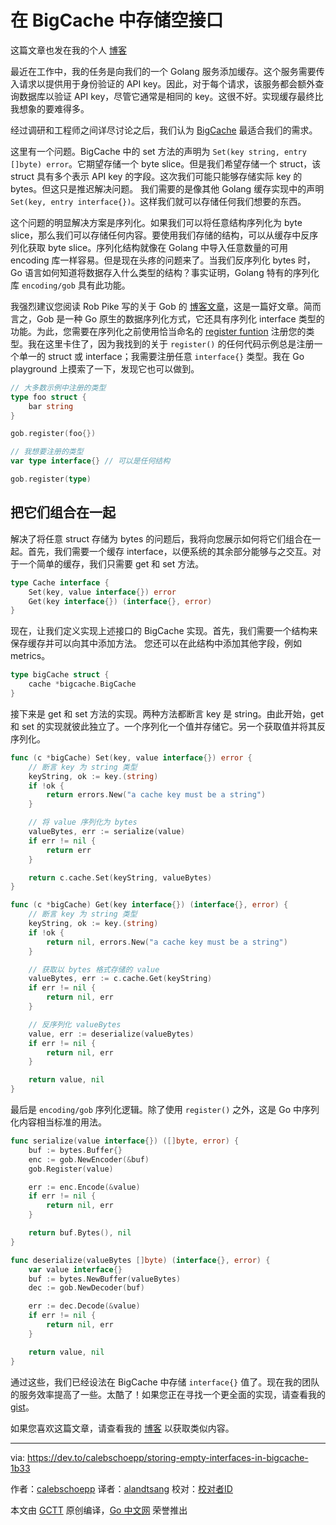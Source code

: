 # 在 BigCache 中存储空接口

这篇文章也发在我的个人 [博客](https://calebschoepp.com/blog)

最近在工作中，我的任务是向我们的一个 Golang 服务添加缓存。这个服务需要传入请求以提供用于身份验证的 API key。因此，对于每个请求，该服务都会额外查询数据库以验证 API key，尽管它通常是相同的 key。这很不好。实现缓存最终比我想象的要难得多。

经过调研和工程师之间详尽讨论之后，我们认为 [BigCache](https://github.com/allegro/bigcache) 最适合我们的需求。

这里有一个问题。BigCache 中的 set 方法的声明为 `Set(key string, entry []byte) error`。它期望存储一个 byte slice。但是我们希望存储一个 struct，该 struct 具有多个表示 API key 的字段。这次我们可能只能够存储实际 key 的 bytes。但这只是推迟解决问题。 我们需要的是像其他 Golang 缓存实现中的声明 `Set(key, entry interface{})`。这样我们就可以存储任何我们想要的东西。

这个问题的明显解决方案是序列化。如果我们可以将任意结构序列化为 byte slice，那么我们可以存储任何内容。要使用我们存储的结构，可以从缓存中反序列化获取 byte slice。序列化结构就像在 Golang 中导入任意数量的可用 encoding 库一样容易。但是现在头疼的问题来了。当我们反序列化 bytes 时，Go 语言如何知道将数据存入什么类型的结构？事实证明，Golang 特有的序列化库 `encoding/gob` 具有此功能。

我强烈建议您阅读 Rob Pike 写的关于 Gob 的 [博客文章](https://blog.golang.org/gob)，这是一篇好文章。简而言之，Gob 是一种 Go 原生的数据序列化方式，它还具有序列化 interface 类型的功能。为此，您需要在序列化之前使用恰当命名的 [register funtion](https://golang.org/pkg/encoding/gob/#Register) 注册您的类型。我在这里卡住了，因为我找到的关于 `register()` 的任何代码示例总是注册一个单一的 struct 或 interface；我需要注册任意 `interface{}` 类型。我在 Go playground 上摸索了一下，发现它也可以做到。

```go
// 大多数示例中注册的类型
type foo struct {
    bar string
}

gob.register(foo{})

// 我想要注册的类型
var type interface{} // 可以是任何结构

gob.register(type)
```

## 把它们组合在一起

解决了将任意 struct 存储为 bytes 的问题后，我将向您展示如何将它们组合在一起。首先，我们需要一个缓存 interface，以便系统的其余部分能够与之交互。对于一个简单的缓存，我们只需要 get 和 set 方法。

```go
type Cache interface {
    Set(key, value interface{}) error
    Get(key interface{}) (interface{}, error)
}
```

现在，让我们定义实现上述接口的 BigCache 实现。首先，我们需要一个结构来保存缓存并可以向其中添加方法。 您还可以在此结构中添加其他字段，例如 metrics。

```go
type bigCache struct {
    cache *bigcache.BigCache
}
```

接下来是 get 和 set 方法的实现。两种方法都断言 key 是 string。由此开始，get 和 set 的实现就彼此独立了。一个序列化一个值并存储它。另一个获取值并将其反序列化。

```go
func (c *bigCache) Set(key, value interface{}) error {
    // 断言 key 为 string 类型
    keyString, ok := key.(string)
    if !ok {
        return errors.New("a cache key must be a string")
    }

    // 将 value 序列化为 bytes
    valueBytes, err := serialize(value)
    if err != nil {
        return err
    }

    return c.cache.Set(keyString, valueBytes)
}

func (c *bigCache) Get(key interface{}) (interface{}, error) {
    // 断言 key 为 string 类型
    keyString, ok := key.(string)
    if !ok {
        return nil, errors.New("a cache key must be a string")
    }

    // 获取以 bytes 格式存储的 value
    valueBytes, err := c.cache.Get(keyString)
    if err != nil {
        return nil, err
    }

    // 反序列化 valueBytes
    value, err := deserialize(valueBytes)
    if err != nil {
        return nil, err
    }

    return value, nil
}
```

最后是 `encoding/gob` 序列化逻辑。除了使用 `register()` 之外，这是 Go 中序列化内容相当标准的用法。

```go
func serialize(value interface{}) ([]byte, error) {
    buf := bytes.Buffer{}
    enc := gob.NewEncoder(&buf)
    gob.Register(value)

    err := enc.Encode(&value)
    if err != nil {
        return nil, err
    }

    return buf.Bytes(), nil
}

func deserialize(valueBytes []byte) (interface{}, error) {
    var value interface{}
    buf := bytes.NewBuffer(valueBytes)
    dec := gob.NewDecoder(buf)

    err := dec.Decode(&value)
    if err != nil {
        return nil, err
    }

    return value, nil
}
```

通过这些，我们已经设法在 BigCache 中存储 `interface{}` 值了。现在我的团队的服务效率提高了一些。太酷了！如果您正在寻找一个更全面的实现，请查看我的 [gist](https://gist.github.com/calebschoepp/0165d92de412e288aa7441e792d0aa3a)。

如果您喜欢这篇文章，请查看我的 [博客](https://calebschoepp.com/blog) 以获取类似内容。

---
via: https://dev.to/calebschoepp/storing-empty-interfaces-in-bigcache-1b33

作者：[calebschoepp](https://dev.to/calebschoepp)
译者：[alandtsang](https://github.com/alandtsang)
校对：[校对者ID](https://github.com/校对者ID)

本文由 [GCTT](https://github.com/studygolang/GCTT) 原创编译，[Go 中文网](https://studygolang.com/) 荣誉推出